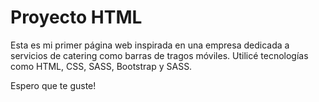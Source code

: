 <h1>Proyecto HTML</h1>

Esta es mi primer página web inspirada en una empresa dedicada a servicios de catering como barras de tragos móviles.
Utilicé tecnologías como HTML, CSS, SASS, Bootstrap y SASS.

Espero que te guste!


